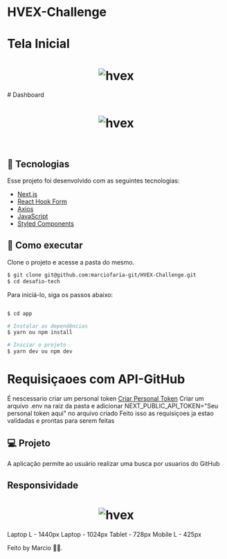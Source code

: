 # HVEX-Challenge

# Tela Inicial
<h1 align="center">
    <img alt="hvex" src="https://s7.gifyu.com/images/login.gif" />
</h1>
# Dashboard
<h1 align="center">
    <img alt="hvex" src="https://s7.gifyu.com/images/dashboard.gif" />
</h1>
<br>

## 🧪 Tecnologias

Esse projeto foi desenvolvido com as seguintes tecnologias:

- [Next.js](https://nextjs.org/)
- [React Hook Form](https://react-hook-form.com/)
- [Axios](https://axios-http.com/docs/intro)
- [JavaScript](https://developer.mozilla.org/pt-BR/docs/Web/JavaScript)
- [Styled Components](https://styled-components.com/docs)

## 🚀 Como executar

Clone o projeto e acesse a pasta do mesmo.

```bash
$ git clone git@github.com:marciofaria-git/HVEX-Challenge.git
$ cd desafio-tech
```

Para iniciá-lo, siga os passos abaixo:
```bash

$ cd app

# Instalar as dependências
$ yarn ou npm install

# Iniciar o projeto
$ yarn dev ou npm dev
```
# Requisiçaoes com API-GitHub
É nescessario criar um personal token 
[Criar Personal Token](https://docs.github.com/pt/authentication/keeping-your-account-and-data-secure/creating-a-personal-access-token)
Criar um arquivo .env na raiz da pasta
e adicionar NEXT_PUBLIC_API_TOKEN="Seu personal token aqui" no arquivo criado
Feito isso as requisiçoes ja estao validadas e prontas para serem feitas

## 💻 Projeto

A aplicação permite ao usuário realizar uma busca por usuarios do GitHub


## Responsividade
<h1 align="center">
    <img alt="hvex" src="https://s7.gifyu.com/images/loginResponsividade44cc422920fc3edb.gif" />
</h1>




Laptop L - 1440px
Laptop - 1024px
Tablet - 728px
Mobile L - 425px


Feito by Marcio 🧑‍💻.

